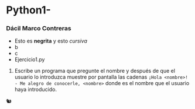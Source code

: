 # Python1-
### Dácil Marco Contreras 

- Esto es **negrita** y esto *cursiva*
- b
- c
-  Ejercicio1.py
1. Escribe un programa que pregunte el nombre y después de que el usuario lo introduzca muestre por pantalla las cadenas 
`¡Hola <nombre>! - Me alegro de conocerle, <nombre>`  donde <nombre> es el nombre que el usuario haya introducido.
  
 🐿️
